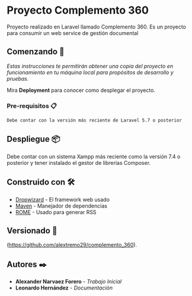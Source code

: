 # Proyecto Complemento 360


Proyecto realizado en Laravel llamado Complemento 360.
Es un proyecto para consumir un web service de gestión documental

## Comenzando 🚀

_Estas instrucciones te permitirán obtener una copia del proyecto en funcionamiento en tu máquina local para propósitos de desarrollo y pruebas._

Mira **Deployment** para conocer como desplegar el proyecto.


### Pre-requisitos 📋


```
Debe contar con la versión más reciente de Laravel 5.7 o posterior
```

## Despliegue 📦

Debe contar con un sistema Xampp más reciente como la versión 7.4 o posterior
y tener instalado el gestor de librerias Composer.

## Construido con 🛠️

* [Dropwizard](http://www.dropwizard.io/1.0.2/docs/) - El framework web usado
* [Maven](https://maven.apache.org/) - Manejador de dependencias
* [ROME](https://rometools.github.io/rome/) - Usado para generar RSS


## Versionado 📌

(https://github.com/alextremo29/complemento_360).

## Autores ✒️



* **Alexander Narvaez Forero** - *Trabajo Inicial* 
* **Leonardo Hernández** - *Documentación* 




